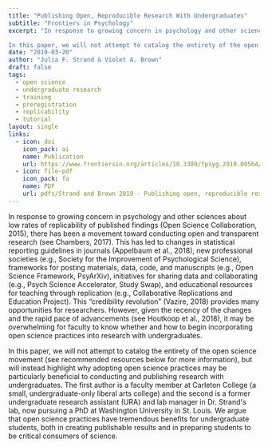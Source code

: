 ```yaml
---
title: "Publishing Open, Reproducible Research With Undergraduates"
subtitle: "Frontiers in Psychology"
excerpt: "In response to growing concern in psychology and other sciences about low rates of replicability of published findings (Open Science Collaboration, 2015), there has been a movement toward conducting open and transparent research (see Chambers, 2017). This has led to changes in statistical reporting guidelines in journals (Appelbaum et al., 2018), new professional societies (e.g., Society for the Improvement of Psychological Science), frameworks for posting materials, data, code, and manuscripts (e.g., Open Science Framework, PsyArXiv), initiatives for sharing data and collaborating (e.g., Psych Science Accelerator, Study Swap), and educational resources for teaching through replication (e.g., Collaborative Replications and Education Project). This “credibility revolution” (Vazire, 2018) provides many opportunities for researchers. However, given the recency of the changes and the rapid pace of advancements (see Houtkoop et al., 2018), it may be overwhelming for faculty to know whether and how to begin incorporating open science practices into research with undergraduates.

In this paper, we will not attempt to catalog the entirety of the open science movement (see recommended resources below for more information), but will instead highlight why adopting open science practices may be particularly beneficial to conducting and publishing research with undergraduates. The first author is a faculty member at Carleton College (a small, undergraduate-only liberal arts college) and the second is a former undergraduate research assistant (URA) and lab manager in Dr. Strand's lab, now pursuing a PhD at Washington University in St. Louis. We argue that open science practices have tremendous benefits for undergraduate students, both in creating publishable results and in preparing students to be critical consumers of science."
date: "2019-03-20"
author: "Julia F. Strand & Violet A. Brown"
draft: false
tags:
  - open science
  - undergraduate research
  - training
  - preregistration
  - replicability
  - tutorial
layout: single
links:
  - icon: doi
    icon_pack: ai
    name: Publication
    url: https://www.frontiersin.org/articles/10.3389/fpsyg.2019.00564/full
  - icon: file-pdf
    icon_pack: fa
    name: PDF
    url: pdfs/Strand and Brown 2019 - Publishing open, reproducible research with undergraduates.pdf
---
```


In response to growing concern in psychology and other sciences about low rates of replicability of published findings (Open Science Collaboration, 2015), there has been a movement toward conducting open and transparent research (see Chambers, 2017). This has led to changes in statistical reporting guidelines in journals (Appelbaum et al., 2018), new professional societies (e.g., Society for the Improvement of Psychological Science), frameworks for posting materials, data, code, and manuscripts (e.g., Open Science Framework, PsyArXiv), initiatives for sharing data and collaborating (e.g., Psych Science Accelerator, Study Swap), and educational resources for teaching through replication (e.g., Collaborative Replications and Education Project). This “credibility revolution” (Vazire, 2018) provides many opportunities for researchers. However, given the recency of the changes and the rapid pace of advancements (see Houtkoop et al., 2018), it may be overwhelming for faculty to know whether and how to begin incorporating open science practices into research with undergraduates.

In this paper, we will not attempt to catalog the entirety of the open science movement (see recommended resources below for more information), but will instead highlight why adopting open science practices may be particularly beneficial to conducting and publishing research with undergraduates. The first author is a faculty member at Carleton College (a small, undergraduate-only liberal arts college) and the second is a former undergraduate research assistant (URA) and lab manager in Dr. Strand's lab, now pursuing a PhD at Washington University in St. Louis. We argue that open science practices have tremendous benefits for undergraduate students, both in creating publishable results and in preparing students to be critical consumers of science.